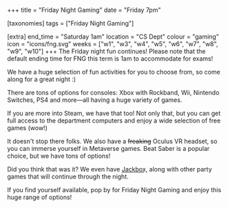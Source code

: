 +++
title = "Friday Night Gaming"
date = "Friday 7pm"

[taxonomies]
tags = ["Friday Night Gaming"]

[extra]
end_time = "Saturday 1am"
location = "CS Dept"
colour = "gaming"
icon = "icons/fng.svg"
weeks = ["w1", "w3", "w4", "w5", "w6", "w7", "w8", "w9", "w10"]
+++
The Friday night fun continues! Please note that the default ending time for FNG this term is 1am to accommodate for exams!

We have a huge selection of fun activities for you to choose from, so come along for a great night :)

There are tons of options for consoles: Xbox with Rockband, Wii, Nintendo Switches, PS4 and more—all having a huge variety of games.

If you are more into Steam, we have that too! Not only that, but you can get full access to the department computers and enjoy a wide selection of free games (wow!)

It doesn't stop there folks. We also have a ~~freaking~~ Oculus VR headset, so you can immerse yourself in Metaverse games. Beat Saber is a popular choice, but we have tons of options!

Did you think that was it? We even have J͟a͟c͟k͟b͟o͟x͟, along with other party games that will continue through the night.

If you find yourself available, pop by for Friday Night Gaming and enjoy this huge range of options!
